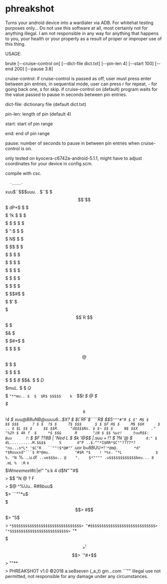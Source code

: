 # phreakshot
Turns your android device into a wardialer via ADB. For whitehat testing purposes only... Do not use this software at all, most certainly not for anything illegal.
I am not responsible in any way for anything that happens to you, your health or your property as a result of proper or improper use of this thing.

USAGE:


brute [--cruise-control on] [--dict-file dict.txt] [--pin-len 4] [--start 100] [--end 200] [--pause 3.8]

cruise-control: if cruise-control is passed as off, user must press enter between pin entries, in sequential mode, 
user can press r for repeat, - for going back one, s for skip. if cruise-control on (default) program waits for
the value passed to pause in seconds between pin entries.



dict-file: dictionary file (default dict.txt)

pin-len: length of pin (default 4)

start: start of pin range

end: end of pin range

pause: number of seconds to pause in between pin entries when cruise-control is on.


only tested on kyocera-c6742a-android-5.1.1, might have to adjust coordinates for your device in config.scm.

compile with csc.













      .____.
   xuu$``$$$uuu.
 . $``$  $$$`$$$
dP*$  $  $$$ $$$
?k $  $  $$$ $$$
 $ $  $  $$$ $$$
 ":$  $  $$$ $$$
  N$  $  $$$ $$$
  $$  $  $$$ $$$
   $  $  $$$ $$$
   $  $  $$$ $$$
   $  $  $$$ $$$
   $  $  $$$ $$$
   $  $  $$$ $$$
   $$#$  $$$ $$$
   $$'$  $$$ $$$
   $$`R  $$$ $$$
   $$$&  $$$ $$$
   $#*$  $$$ $$$
   $  $  $$$ @$$
   $  $  $$$ $$$
   $  $  $$$ $$$
   $  $  $B$ $$&.
   $  $  $D$ $$$$$muL.
   $  $  $Q$ $$$$$  `"**mu..
   $  $  $R$ $$$$$    k  `$$*t
   $  @  $$$ $$$$$    k   $$!4
   $ x$uu@B8u$NB@$uuuu6...$$X?
   $ $(`RF`$`````R$ $$5`"""#"R
   $ $" M$ $     $$ $$$      ?
   $ $  ?$ $     T$ $$$      $
   $ $F H$ $     M$ $$K      $  ..
   $ $L $$ $     $$ $$R.     "d$$$$Ns.
   $ $~ $$ $     N$ $$X      ."    "%2h
   $ 4k f  $     *$ $$&      R       "iN
   $ $$ %uz!     tuuR$$:     Buu      ?`:
   $ $F          $??$8B      | '*Ned*$~L$
   $ $k          $'@$$$      |$.suu+!' !$
   $ ?N          $'$$@$      $*`      d:"
   $ dL..........M.$&$$      5       d"P
 ..$.^"*I$RR*$C""??77*?      "nu...n*L*
'$C"R   ``""!$*@#""` .uor    bu8BUU+!`
'*@m@.       *d"     *$Rouxxd"```$
     R*@mu.           "#$R *$    !
     *%x. "*L               $     %.
        "N  `%.      ...u.d!` ..ue$$$o..
         @    ".    $*"""" .u$$$$$$$$$$$$beu...
        8  .mL %  :R`     x$$$$$$$$$$$$$$$$$$$$$$$$$$WmeemeeWc
       |$e!" "s:k 4      d$N"`"#$$$$$$$$$$$$$$$$$$$$$$$$$$$$$>
       $$      "N @      $?$    F$$$$$$$$$$$$$$$$$$$$$$$$$$$$>
       $@       ^%Uu..   R#8buu$$$$$$$$$$$$$$$$$$$$$$$$$$$$$$>
                  ```""*u$$$$$$$$$$$$$$$$$$$$$$$$$$$$$$$$$$$$>
                         #$$$$$$$$$$$$$$$$$$$$$$$$$$$$$$$$$$$>
                          "5$$$$$$$$$$$$$$$$$$$$$$$$$$$$$$$$$>
                            `*$$$$$$$$$$$$$$$$$$$$$$$$$$$$$$$>
                              ^#$$$$$$$$$$$$$$$$$$$$$$$$$$$$$>
                                 "*$$$$$$$$$$$$$$$$$$$$$$$$$$>
                                   `"*$$$$$$$$$$$$$$$$$$$$$$$>
                                       ^!$$$$$$$$$$$$$$$$$$$$>
                                           `"#+$$$$$$$$$$$$$$>
                                                 ""**$$$$$$$$>
PHREAKSHOT v1.0 ©2018 a.se8seven (_a_t) gm...com                                                       ```""
illegal use not permitted, not responsible for any damage under any circumstances.
